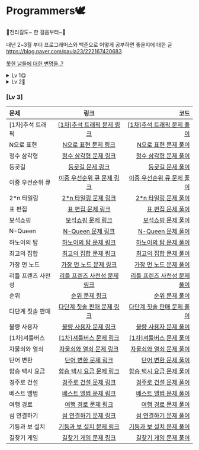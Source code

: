 # Programmers🕊


🦅천리길도~ 한 걸음부터~🐌


내년 2~3월 부터 프로그래머스와 백준으로 어떻게 공부하면 좋을지에 대한 글 
https://blog.naver.com/paula23/222167420683

</p>

[못한 날들에 대한 변명들..?](https://github.com/Eunno-An/Programmers/blob/main/%EB%AA%BB%ED%95%9C%20%EB%82%A0%EB%93%A4...!)

<details>
<summary>Lv 1😋</summary>
<div markdown="1">

### [Lv 1]
|문제|링크|코드| 
|:---|:---:|---:| 
|체육복|[체육복 문제 링크](https://programmers.co.kr/learn/courses/30/lessons/42862)|[체육복 문제 풀이](https://github.com/Eunno-An/Programmers/blob/main/Lv1/%EC%B2%B4%EC%9C%A1%EB%B3%B5.cpp)| 
|완주하지 못한 선수|[완주하지 못한 선수 문제 링크](https://programmers.co.kr/learn/courses/30/lessons/42576)|[완주하지 못한 선수 문제 풀이](https://github.com/Eunno-An/Programmers/blob/main/Lv1/%EC%99%84%EC%A3%BC%ED%95%98%EC%A7%80%20%EB%AA%BB%ED%95%9C%20%EC%84%A0%EC%88%98.cpp)|
|크레인 인형뽑기 게임|[크레인 인형뽑기 게임 문제 링크](https://programmers.co.kr/learn/courses/30/lessons/64061)|[크레인 인형뽑기 게임 문제 풀이](https://github.com/Eunno-An/Programmers/blob/main/Lv1/%ED%81%AC%EB%A0%88%EC%9D%B8%20%EC%9D%B8%ED%98%95%EB%BD%91%EA%B8%B0%20%EA%B2%8C%EC%9E%84.cpp)| 
|내적|[내적 문제 링크](https://programmers.co.kr/learn/courses/30/lessons/70128?language=cpp)|[체육복 문제 풀이](https://github.com/Eunno-An/Programmers/blob/main/Lv1/%EB%82%B4%EC%A0%81.cpp)| 
|모의고사|[모의고사 문제 링크](https://programmers.co.kr/learn/courses/30/lessons/42840)|[모의고사 문제 풀이](https://github.com/Eunno-An/Programmers/blob/main/Lv1/%EB%AA%A8%EC%9D%98%EA%B3%A0%EC%82%AC.cpp)| 
|폰켓몬|[폰켓몬 문제 링크](https://programmers.co.kr/learn/courses/30/lessons/1845)|[폰켓몬 문제 풀이](https://github.com/Eunno-An/Programmers/blob/main/Lv1/%ED%8F%B0%EC%BC%93%EB%AA%AC.cpp)| 
|소수 만들기|[소수 만들기 문제 링크](https://programmers.co.kr/learn/courses/30/lessons/12977)|[소수 만들기 문제 풀이](https://github.com/Eunno-An/Programmers/blob/main/Lv1/%EC%86%8C%EC%88%98%20%EB%A7%8C%EB%93%A4%EA%B8%B0.cpp)| 
|로또의 최고 순위와 최저 순위|[로또의 최고 순위와 최저 순위 문제 링크](https://programmers.co.kr/learn/courses/30/lessons/77484)|[로또의 최고 순위와 최저 순위 문제 풀이](https://github.com/Eunno-An/Programmers/blob/main/Lv1/%EB%A1%9C%EB%98%90%EC%9D%98%20%EC%B5%9C%EA%B3%A0%20%EC%88%9C%EC%9C%84%EC%99%80%20%EC%B5%9C%EC%A0%80%20%EC%88%9C%EC%9C%84.cpp)| 
|음양 더하기|[음양 더하기 문제 링크](https://programmers.co.kr/learn/courses/30/lessons/76501)|[음양 더하기 문제 풀이](https://github.com/Eunno-An/Programmers/blob/main/Lv1/%EC%9D%8C%EC%96%91%20%EB%8D%94%ED%95%98%EA%B8%B0.cpp)| 
|신규 아이디 추천|[신규 아이디 추천 문제 링크](https://programmers.co.kr/learn/courses/30/lessons/72410)|[신규 아이디 추천 문제 풀이](https://github.com/Eunno-An/Programmers/blob/main/Lv1/%EC%8B%A0%EA%B7%9C%20%EC%95%84%EC%9D%B4%EB%94%94%20%EC%B6%94%EC%B2%9C.cpp)| 
|K번째 수|[K번째 수 문제 링크](https://programmers.co.kr/learn/courses/30/lessons/42748)|[K번째 수 문제 풀이](https://github.com/Eunno-An/Programmers/blob/main/Lv1/K%EB%B2%88%EC%A7%B8%20%EC%88%98.cpp)| 
|키패드 누르기|[키패드 누르기 문제 링크](https://programmers.co.kr/learn/courses/30/lessons/67256)|[키패드 누르기 문제 풀이](https://github.com/Eunno-An/Programmers/blob/main/Lv1/%ED%82%A4%ED%8C%A8%EB%93%9C%20%EB%88%84%EB%A5%B4%EA%B8%B0.cpp)|
|예산|[예산 문제 링크](https://programmers.co.kr/learn/courses/30/lessons/12982)|[키패드 누르기 문제 풀이](https://github.com/Eunno-An/Programmers/blob/main/Lv1/%EC%98%88%EC%82%B0.cpp)|
|약수의 개수와 덧셈|[약수의 개수와 덧셈 문제 링크](https://programmers.co.kr/learn/courses/30/lessons/77884?language=cpp)|[약수의 개수와 덧셈 문제 풀이](https://github.com/Eunno-An/Programmers/blob/main/Lv1/%EC%95%BD%EC%88%98%EC%9D%98%20%EA%B0%9C%EC%88%98%EC%99%80%20%EB%8D%A7%EC%85%88.cpp)|
|3진법 뒤집기|[3진법 뒤집기 문제 링크](https://programmers.co.kr/learn/courses/30/lessons/68935)|[3진법 뒤집기 문제 풀이](https://github.com/Eunno-An/Programmers/blob/main/Lv1/3%EC%A7%84%EB%B2%95%20%EB%92%A4%EC%A7%91%EA%B8%B0.cpp)|
|실패율|[실패율 문제 링크](https://programmers.co.kr/learn/courses/30/lessons/42889)|[실패율 문제 풀이](https://github.com/Eunno-An/Programmers/blob/main/Lv1/%EC%8B%A4%ED%8C%A8%EC%9C%A8.cpp)|
|두 개 뽑아서 더하기|[두 개 뽑아서 더하기 문제 링크](https://programmers.co.kr/learn/courses/30/lessons/68644?language=cpp)|[두 개 뽑아서 더하기 문제 풀이](https://github.com/Eunno-An/Programmers/blob/main/Lv1/%EB%91%90%20%EA%B0%9C%20%EB%BD%91%EC%95%84%EC%84%9C%20%EB%8D%94%ED%95%98%EA%B8%B0.cpp)|
|가운데 글자 가져오기|[가운데 글자 가져오기 문제 링크](https://programmers.co.kr/learn/courses/30/lessons/12903)|[가운데 글자 가져오기 문제 풀이](https://github.com/Eunno-An/Programmers/blob/main/Lv1/%EA%B0%80%EC%9A%B4%EB%8D%B0%20%EA%B8%80%EC%9E%90%20%EA%B0%80%EC%A0%B8%EC%98%A4%EA%B8%B0.cpp)|
|다트 게임|[다트 게임 문제 링크](https://programmers.co.kr/learn/courses/30/lessons/17682)|[다트 게임 문제 풀이](https://github.com/Eunno-An/Programmers/blob/main/Lv1/%EB%8B%A4%ED%8A%B8%20%EA%B2%8C%EC%9E%84.cpp)|
|같은 숫자는 싫어|[같은 숫자는 싫어 문제 링크](https://programmers.co.kr/learn/courses/30/lessons/12906)|[같은 숫자는 싫어 문제 풀이](https://github.com/Eunno-An/Programmers/blob/main/Lv1/%EA%B0%99%EC%9D%80%20%EC%88%AB%EC%9E%90%EB%8A%94%20%EC%8B%AB%EC%96%B4.cpp)|
|나누어 떨어지는 숫자 배열|[나누어 떨어지는 숫자 배열 문제 링크](https://programmers.co.kr/learn/courses/30/lessons/12910)|[나누어 떨어지는 숫자 배열 문제 풀이](https://github.com/Eunno-An/Programmers/blob/main/Lv1/%EB%82%98%EB%88%84%EC%96%B4%20%EB%96%A8%EC%96%B4%EC%A7%80%EB%8A%94%20%EC%88%AB%EC%9E%90%20%EB%B0%B0%EC%97%B4.cpp)|
|두 정수 사이의 합|[두 정수 사이의 합 문제 링크](https://programmers.co.kr/learn/courses/30/lessons/12912)|[두 정수 사이의 합 문제 풀이](https://github.com/Eunno-An/Programmers/blob/main/Lv1/%EB%91%90%20%EC%A0%95%EC%88%98%20%EC%82%AC%EC%9D%B4%EC%9D%98%20%ED%95%A9.cpp)|
|문자열 내 마음대로 정렬하기|[문자열 내 마음대로 정렬하기 문제 링크](https://programmers.co.kr/learn/courses/30/lessons/12915)|[문자열 내 마음대로 정렬하기 문제 풀이](https://github.com/Eunno-An/Programmers/blob/main/Lv1/%EB%AC%B8%EC%9E%90%EC%97%B4%20%EB%82%B4%20%EB%A7%88%EC%9D%8C%EB%8C%80%EB%A1%9C%20%EC%A0%95%EB%A0%AC%ED%95%98%EA%B8%B0.cpp)|
|문자열 내 y와 p의 개수|[문자열 내 y와 p의 개수 문제 링크](https://programmers.co.kr/learn/courses/30/lessons/12916)|[문자열 내 y와 p의 개수 문제 풀이](https://github.com/Eunno-An/Programmers/blob/main/Lv1/%EB%AC%B8%EC%9E%90%EC%97%B4%20%EB%82%B4%20p%EC%99%80%20y%EC%9D%98%20%EA%B0%9C%EC%88%98.cpp)|
|문자열 내림차순으로 정렬하기|[문자열 내림차순으로 정렬하기 문제 링크](https://programmers.co.kr/learn/courses/30/lessons/12917)|[문자열 내림차순으로 정렬하기 문제 풀이](https://github.com/Eunno-An/Programmers/blob/main/Lv1/%EB%AC%B8%EC%9E%90%EC%97%B4%20%EB%82%B4%EB%A6%BC%EC%B0%A8%EC%88%9C%EC%9C%BC%EB%A1%9C%20%EB%B0%B0%EC%B9%98%ED%95%98%EA%B8%B0.cpp)|
|문자열 다루기 기본|[문자열 다루기 기본 문제 링크](https://programmers.co.kr/learn/courses/30/lessons/12918?language=cpp)|[문자열 다루기 기본 문제 풀이](https://github.com/Eunno-An/Programmers/blob/main/Lv1/%EB%AC%B8%EC%9E%90%EC%97%B4%20%EB%8B%A4%EB%A3%A8%EA%B8%B0%20%EA%B8%B0%EB%B3%B8.cpp)|
|서울에서 김서방 찾기|[서울에서 김서방 찾기 문제 링크](https://programmers.co.kr/learn/courses/30/lessons/12919)|[서울에서 김서방 찾기 문제 풀이](https://github.com/Eunno-An/Programmers/blob/main/Lv1/%EC%84%9C%EC%9A%B8%EC%97%90%EC%84%9C%20%EA%B9%80%EC%84%9C%EB%B0%A9%20%EC%B0%BE%EA%B8%B0.cpp)|
|소수 찾기|[소수 찾기 문제 링크](https://programmers.co.kr/learn/courses/30/lessons/12921)|[소수 찾기 문제 풀이](https://github.com/Eunno-An/Programmers/blob/main/Lv1/%EC%86%8C%EC%88%98%20%EC%B0%BE%EA%B8%B0.cpp)|
|시저 암호|[시저 암호 문제 링크](https://programmers.co.kr/learn/courses/30/lessons/12926)|[시저 암호 문제 풀이](https://github.com/Eunno-An/Programmers/tree/main/Lv1)|
|이상한 문자 만들기|[이상한 문자 만들기 문제 링크](https://programmers.co.kr/learn/courses/30/lessons/12930)|[이상한 문자 만들기 문제 풀이](https://github.com/Eunno-An/Programmers/blob/main/Lv1/%EC%9D%B4%EC%83%81%ED%95%9C%20%EB%AC%B8%EC%9E%90%20%EB%A7%8C%EB%93%A4%EA%B8%B0.cpp)|
|제일 작은 수 제거하기|[제일 작은 수 제거하기 문제 링크](https://programmers.co.kr/learn/courses/30/lessons/12935)|[제일 작은 수 제거하기 문제 풀이](https://github.com/Eunno-An/Programmers/blob/main/Lv1/%EC%A0%9C%EC%9D%BC%20%EC%9E%91%EC%9D%80%20%EC%88%98%20%EC%A0%9C%EA%B1%B0%ED%95%98%EA%B8%B0.cpp)|
|짝수와 홀수|[짝수와 홀수 문제 링크](https://programmers.co.kr/learn/courses/30/lessons/12937)|[짝수와 홀수 문제 풀이](https://github.com/Eunno-An/Programmers/blob/main/Lv1/%EC%A7%9D%EC%88%98%EC%99%80%20%ED%99%80%EC%88%98.cpp)|
|최대 공약수와 최소 공배수|[최대 공약수와 최소 공배수 문제 링크](https://programmers.co.kr/learn/courses/30/lessons/12940)|[최대 공약수와 최소 공배수 문제 풀이](https://programmers.co.kr/learn/courses/30/lessons/12940)|
|나머지가 1이 되는 수 찾기|[나머지가 1이 되는 수 찾기 문제 링크](https://programmers.co.kr/learn/courses/30/lessons/87389)|[나머지가 1이 되는 수 찾기 문제 풀이](https://github.com/Eunno-An/Programmers/blob/main/Lv1/나머지가%201이%20되는%20수%20찾기.cpp)|
|나누어 떨어지는 숫자 배열|[나누어 떨어지는 숫자 배열 문제 링크](https://programmers.co.kr/learn/courses/30/lessons/12910)|[나누어 떨어지는 숫자 배열 문제 풀이](https://github.com/Eunno-An/Programmers/blob/main/Lv1/나누어%20떨어지는%20숫자%20배열.cpp)|
  
</div>
</details>

<details>
<summary>Lv 2🙂</summary>
<div markdown="1">

### [Lv 2]
|문제|링크|코드| 
|:---|:---:|---:| 
|캐시|[캐시 문제 링크](https://programmers.co.kr/learn/courses/30/lessons/17680)|[캐시 문제 풀이](https://github.com/Eunno-An/Programmers/blob/main/Lv2/%5B1%EC%B0%A8%5D%20%EC%BA%90%EC%8B%9C.cpp)| 
|짝지어 제거하기|[짝지어 제거하기 문제 링크](https://programmers.co.kr/learn/courses/30/lessons/12973)|[짝지어 제거하기 문제 풀이](https://github.com/Eunno-An/Programmers/blob/main/Lv2/%EC%A7%9D%EC%A7%80%EC%96%B4%20%EC%A0%9C%EA%B1%B0%ED%95%98%EA%B8%B0.cpp)| 
|단체 사진 찍기|[단체 사진 찍기 문제 링크](https://programmers.co.kr/learn/courses/30/lessons/1835)|[단체 사진 찍기 문제 풀이](https://github.com/Eunno-An/Programmers/blob/main/Lv2/%EB%8B%A8%EC%B2%B4%20%EC%82%AC%EC%A7%84%20%EC%B0%8D%EA%B8%B0.cpp)| 
|뉴스 클러스터링|[뉴스 클러스터링 문제 링크](https://programmers.co.kr/learn/courses/30/lessons/17677)|[뉴스 클러스터링 문제 풀이](https://github.com/Eunno-An/Programmers/blob/main/Lv2/%5B1%EC%B0%A8%5D%EB%89%B4%EC%8A%A4%20%ED%81%B4%EB%9F%AC%EC%8A%A4%ED%84%B0%EB%A7%81.cpp)| 
|더 맵게|[더 맵게 문제 링크](https://programmers.co.kr/learn/courses/30/lessons/42626)|[더 맵게 문제 풀이](https://github.com/Eunno-An/Programmers/blob/main/Lv2/%EB%8D%94%20%EB%A7%B5%EA%B2%8C.cpp)| 
|오픈채팅방|[오픈채팅방 문제 링크](https://programmers.co.kr/learn/courses/30/lessons/42888)|[오픈채팅방 문제 풀이](https://github.com/Eunno-An/Programmers/blob/main/Lv2/%EC%98%A4%ED%94%88%EC%B1%84%ED%8C%85%EB%B0%A9.cpp)|
|타겟 넘버|[타겟 넘버 문제 링크](https://programmers.co.kr/learn/courses/30/lessons/43165)|[타겟 넘버 문제 풀이](https://github.com/Eunno-An/Programmers/blob/main/Lv2/%ED%83%80%EA%B2%9F%20%EB%84%98%EB%B2%84.cpp)|
|멀쩡한 사각형|[멀쩡한 사각형 문제 링크](https://programmers.co.kr/learn/courses/30/lessons/62048)|[타겟 넘버 문제 풀이](https://github.com/Eunno-An/Programmers/blob/main/Lv2/%ED%83%80%EA%B2%9F%20%EB%84%98%EB%B2%84.cpp)|
|문자열 압축|[문자열 압축 문제 링크](https://programmers.co.kr/learn/courses/30/lessons/60057)|[문자열 압축 문제 풀이](https://github.com/Eunno-An/Programmers/blob/main/Lv2/%EB%AC%B8%EC%9E%90%EC%97%B4%20%EC%95%95%EC%B6%95.cpp)|
|카카오 프렌즈 컬러링북|[카카오 프렌즈 컬러링북 문제 링크](https://programmers.co.kr/learn/courses/30/lessons/1829)|[카카오 프렌즈 컬러링북 문제 풀이](https://github.com/Eunno-An/Programmers/blob/main/Lv2/%EC%B9%B4%EC%B9%B4%EC%98%A4%ED%94%84%EB%A0%8C%EC%A6%88%20%EC%BB%AC%EB%9F%AC%EB%A7%81%EB%B6%81.cpp)|
|기능 개발|[기능 개발 문제 링크](https://programmers.co.kr/learn/courses/30/lessons/42586)|[기능 개발 문제 풀이](https://github.com/Eunno-An/Programmers/blob/main/Lv2/%EA%B8%B0%EB%8A%A5%20%EA%B0%9C%EB%B0%9C.cpp)|
|게임 맵 최단거리|[게임 맵 최단거리 문제 링크](https://programmers.co.kr/learn/courses/30/lessons/1844)|[게임 맵 최단거리 문제 풀이](https://github.com/Eunno-An/Programmers/blob/main/Lv2/%EA%B2%8C%EC%9E%84%20%EB%A7%B5%20%EC%B5%9C%EB%8B%A8%EA%B1%B0%EB%A6%AC.cpp)|
|수식 최대화|[수식 최대화 문제 링크](https://programmers.co.kr/learn/courses/30/lessons/67257#)|[수식 최대화 문제 풀이](https://github.com/Eunno-An/Programmers/blob/main/Lv2/%E2%98%85%EC%88%98%EC%8B%9D%20%EC%B5%9C%EB%8C%80%ED%99%94.cpp)|
|메뉴 리뉴얼|[메뉴 리뉴얼 문제 링크](https://programmers.co.kr/learn/courses/30/lessons/72411)|[메뉴 리뉴얼 문제 풀이](https://github.com/Eunno-An/Programmers/blob/main/Lv2/%E2%98%85%EB%A9%94%EB%89%B4%20%EB%A6%AC%EB%89%B4%EC%96%BC.cpp)|
|프린터|[프린터 문제 링크](https://programmers.co.kr/learn/courses/30/lessons/42587)|[프린터 문제 풀이](https://github.com/Eunno-An/Programmers/blob/main/Lv2/%ED%94%84%EB%A6%B0%ED%84%B0.cpp)|
|거리두기 확인하기|[거리두기 확인하기 문제 링크](https://programmers.co.kr/learn/courses/30/lessons/81302?language=cpp)|[거리두기 확인하기 문제 풀이](https://github.com/Eunno-An/Programmers/blob/main/Lv2/%EA%B1%B0%EB%A6%AC%EB%91%90%EA%B8%B0%20%ED%99%95%EC%9D%B8%ED%95%98%EA%B8%B0.cpp)|
|괄호 변환|[괄호 변환 문제 링크](https://programmers.co.kr/learn/courses/30/lessons/60058p)|[괄호 변환 문제 풀이](https://github.com/Eunno-An/Programmers/tree/main/Lv2)|
|괄호 회전하기|[괄호 회전하기 문제 링크](https://programmers.co.kr/learn/courses/30/lessons/76502?language=cpp)|[괄호 회전하기 문제 풀이](https://github.com/Eunno-An/Programmers/blob/main/Lv2/%EA%B4%84%ED%98%B8%20%ED%9A%8C%EC%A0%84%ED%95%98%EA%B8%B0.cpp)|
|배달|[배달 문제 링크](https://programmers.co.kr/learn/courses/30/lessons/12978 )|[배달 문제 풀이](https://github.com/Eunno-An/Programmers/blob/main/Lv2/%EB%B0%B0%EB%8B%AC.cpp)|
|큰 수 만들기|[큰 수 만들기 문제 링크](https://programmers.co.kr/learn/courses/30/lessons/42883)|[큰 수 만들기 문제 풀이](https://github.com/Eunno-An/Programmers/blob/main/Lv2/%E2%98%85%ED%81%B0%20%EC%88%98%20%EB%A7%8C%EB%93%A4%EA%B8%B0.cpp)|
|H-index|[H-index 문제 링크](https://programmers.co.kr/learn/courses/30/lessons/42747#)|[H-index 문제 풀이](https://github.com/Eunno-An/Programmers/blob/main/Lv2/H-index.cpp)|
|순위 검색|[순위 검색 문제 링크](https://programmers.co.kr/learn/courses/30/lessons/72412#qna)|[순위 검색 문제 풀이](https://github.com/Eunno-An/Programmers/blob/main/Lv2/%E2%98%85%E2%98%85%EC%88%9C%EC%9C%84%20%EA%B2%80%EC%83%89.cpp)|
|가장 큰 수|[가장 큰 수 문제 링크](https://programmers.co.kr/learn/courses/30/lessons/42746?language=cpp#)|[가장 큰 수 문제 풀이](https://github.com/Eunno-An/Programmers/blob/main/Lv2/%E2%98%85%EA%B0%80%EC%9E%A5%20%ED%81%B0%20%EC%88%98.cpp)|
|영어 끝말잇기|[영어 끝말잇기 문제 링크](https://programmers.co.kr/learn/courses/30/lessons/12981)|[영어 끝말잇기 문제 풀이](https://github.com/Eunno-An/Programmers/tree/main/Lv2)|
|구명보트|[구명보트 문제 링크](https://programmers.co.kr/learn/courses/30/lessons/42885#)|[구명보트 문제 풀이](https://github.com/Eunno-An/Programmers/blob/main/Lv2/%EA%B5%AC%EB%AA%85%EB%B3%B4%ED%8A%B8.cpp)|
|2개 이하로 다른 비트|[2개 이하로 다른 비트 문제 링크](https://programmers.co.kr/learn/courses/30/lessons/77885)|[2개 이하로 다른 비트 문제 풀이](https://github.com/Eunno-An/Programmers/blob/main/Lv2/%E2%98%85%E2%98%852%EA%B0%9C%20%EC%9D%B4%ED%95%98%EB%A1%9C%20%EB%8B%A4%EB%A5%B8%20%EB%B9%84%ED%8A%B8.cpp)|
|프렌즈 4블록|[프렌즈 4블록 문제 링크](https://programmers.co.kr/learn/courses/30/lessons/17679)|[프렌즈 4블록 문제 풀이](https://github.com/Eunno-An/Programmers/blob/main/Lv2/%5B1%EC%B0%A8%5D%ED%94%84%EB%A0%8C%EC%A6%88%204%EB%B8%94%EB%A1%9D.cpp)|
|주식 가격|[주식 가격 문제 링크](https://programmers.co.kr/learn/courses/30/lessons/42584)|[주식 가격 문제 풀이](https://github.com/Eunno-An/Programmers/blob/main/Lv2/%EC%A3%BC%EC%8B%9D%EA%B0%80%EA%B2%A9.cpp)|
|점프와 순간 이동|[점프와 순간 이동 문제 링크](https://programmers.co.kr/learn/courses/30/lessons/12980)|[점프와 순간 이동 문제 풀이](https://github.com/Eunno-An/Programmers/blob/main/Lv2/%EC%A0%90%ED%94%84%EC%99%80%20%EC%88%9C%EA%B0%84%20%EC%9D%B4%EB%8F%99.cpp)|
|이진 변환 반복하기|[이진 변환 반복하기 문제 링크](https://programmers.co.kr/learn/courses/30/lessons/70129)|[이진 변환 반복하기 문제 풀이](https://github.com/Eunno-An/Programmers/blob/main/Lv2/%EC%9D%B4%EC%A7%84%20%EB%B3%80%ED%99%98%20%EB%B0%98%EB%B3%B5%ED%95%98%EA%B8%B0.cpp)|
|스킬 트리|[스킬 트리 문제 링크](https://programmers.co.kr/learn/courses/30/lessons/49993?language=cpp)|[스킬 트리 문제 풀이](https://github.com/Eunno-An/Programmers/blob/main/Lv2/%EC%8A%A4%ED%82%AC%20%ED%8A%B8%EB%A6%AC.cpp)|
|쿼드 압축 후 개수 세기|[쿼드 압축 후 개수 세기 문제 링크](https://programmers.co.kr/learn/courses/30/lessons/68936)|[쿼드 압축 후 개수 세기 문제 풀이](https://github.com/Eunno-An/Programmers/blob/main/Lv2/%EC%BF%BC%EB%93%9C%EC%95%95%EC%B6%95%20%ED%9B%84%20%EA%B0%9C%EC%88%98%20%EC%84%B8%EA%B8%B0.cpp)|
|방문 길이|[방문 길이 문제 링크](https://programmers.co.kr/learn/courses/30/lessons/49994)|[방문 길이 문제 풀이](https://github.com/Eunno-An/Programmers/blob/main/Lv2/%E2%98%85%EB%B0%A9%EB%AC%B8%20%EA%B8%B8%EC%9D%B4.cpp)|
|가장 큰 정사각형|[가장 큰 정사각형 문제 링크](https://programmers.co.kr/learn/courses/30/lessons/12905)|[가장 큰 정사각형 문제 풀이](https://github.com/Eunno-An/Programmers/blob/main/Lv2/%E2%98%85%EA%B0%80%EC%9E%A5%20%ED%81%B0%20%EC%A0%95%EC%82%AC%EA%B0%81%ED%98%95.cpp)|
|[3차]파일명 정렬|[[3차]파일명 정렬 문제 링크](https://programmers.co.kr/learn/courses/30/lessons/17686#)|[[3차]파일명 정렬 문제 풀이](https://github.com/Eunno-An/Programmers/blob/main/Lv2/%E2%98%85%5B3%EC%B0%A8%5D%ED%8C%8C%EC%9D%BC%EB%AA%85%20%EC%A0%95%EB%A0%AC.cpp)|
|[3차]n진수 게임|[[3차]n진수 게임 문제 링크](https://programmers.co.kr/learn/courses/30/lessons/17687)|[[3차]n진수 게임 문제 풀이](https://github.com/Eunno-An/Programmers/blob/main/Lv2/%5B3%EC%B0%A8%5D%20n%EC%A7%84%EC%88%98%20%EA%B2%8C%EC%9E%84.cpp)|
|다음 큰 숫자|[다음 큰 숫자 문제 링크](https://programmers.co.kr/learn/courses/30/lessons/12911)|[다음 큰 숫자 문제 풀이](https://github.com/Eunno-An/Programmers/blob/main/Lv2/%EB%8B%A4%EC%9D%8C%20%ED%81%B0%20%EC%88%AB%EC%9E%90.cpp)|
|땅따먹기|[땅따먹기 문제 링크](https://programmers.co.kr/learn/courses/30/lessons/12913)|[땅따먹기 문제 풀이](https://github.com/Eunno-An/Programmers/blob/main/Lv2/%EB%95%85%EB%94%B0%EB%A8%B9%EA%B8%B0.cpp)|
|JadenCase|[JadenCase 문제 링크](https://programmers.co.kr/learn/courses/30/lessons/12951#)|[JadenCase 문제 풀이](https://github.com/Eunno-An/Programmers/blob/main/Lv2/JadenCase.cpp)|
|소수 찾기|[소수 찾기 문제 링크](https://programmers.co.kr/learn/courses/30/lessons/42839#)|[소수 찾기 문제 풀이](https://github.com/Eunno-An/Programmers/blob/main/Lv2/%EC%86%8C%EC%88%98%20%EC%B0%BE%EA%B8%B0.cpp)|
|조이 스틱|[조이 스틱 문제 링크](https://programmers.co.kr/learn/courses/30/lessons/42860#)|[조이 스틱 문제 풀이](https://github.com/Eunno-An/Programmers/blob/main/Lv2/%E2%98%85%EC%A1%B0%EC%9D%B4%EC%8A%A4%ED%8B%B1.cpp)|
|후보키|[후보키 문제 링크](https://programmers.co.kr/learn/courses/30/lessons/42890)|[후보키 문제 풀이](https://github.com/Eunno-An/Programmers/blob/main/Lv2/%E2%98%85%ED%9B%84%EB%B3%B4%ED%82%A4.cpp)|
|다리를 지나는 트럭|[다리를 지나는 트럭 문제 링크](https://programmers.co.kr/learn/courses/30/lessons/42583)|[다리를 지나는 트럭 문제 풀이](https://github.com/Eunno-An/Programmers/tree/main/Lv2)|
|숫자의 표현|[숫자의 표현 문제 링크](https://programmers.co.kr/learn/courses/30/lessons/12924)|[숫자의 표현 문제 풀이](https://github.com/Eunno-An/Programmers/blob/main/Lv2/%EC%88%AB%EC%9E%90%EC%9D%98%20%ED%91%9C%ED%98%84.cpp)|
|예상 대진표|[예상 대진표 문제 링크](https://programmers.co.kr/learn/courses/30/lessons/12985#)|[예상 대진표 문제 풀이](https://github.com/Eunno-An/Programmers/tree/main/Lv2)|
|n^2배열 자르기|[n^2배열 자르기 문제 링크](https://programmers.co.kr/learn/courses/30/lessons/87390)|[n^2배열 자르기 문제 풀이](https://github.com/Eunno-An/Programmers/blob/main/Lv2/★★n%5E2배열%20자르기.cpp)|

</div>
</details>


### [Lv 3]
|문제|링크|코드| 
|:---|:---:|---:| 
|[1차]추석 트래픽|[[1차]추석 트래픽 문제 링크](https://programmers.co.kr/learn/courses/30/lessons/17676)|[[1차]추석 트래픽 문제 풀이](https://github.com/Eunno-An/Programmers/blob/main/Lv3/%5B1%EC%B0%A8%5D%20%EC%B6%94%EC%84%9D%20%ED%8A%B8%EB%9E%98%ED%94%BD.cpp)|
|N으로 표현|[N으로 표현 문제 링크](https://programmers.co.kr/learn/courses/30/lessons/42895)|[N으로 표현 문제 풀이](https://github.com/Eunno-An/Programmers/blob/main/Lv3/%E2%98%85%E2%98%85N%EC%9C%BC%EB%A1%9C%20%ED%91%9C%ED%98%84.cpp)|
|정수 삼각형|[정수 삼각형 문제 링크](https://programmers.co.kr/learn/courses/30/lessons/43105)|[정수 삼각형 문제 풀이](https://github.com/Eunno-An/Programmers/blob/main/Lv3/%E2%98%85%EC%A0%95%EC%88%98%20%EC%82%BC%EA%B0%81%ED%98%95.cpp)|
|등굣길|[등굣길 문제 링크](https://programmers.co.kr/learn/courses/30/lessons/42898)|[등굣길 문제 풀이](https://github.com/Eunno-An/Programmers/blob/main/Lv3/%E2%98%85%EB%93%B1%EA%B5%A3%EA%B8%B8.cpp)|
|이중 우선순위 큐|[이중 우선순위 큐 문제 링크](https://programmers.co.kr/learn/courses/30/lessons/42628#)|[이중 우선순위 큐 문제 풀이](https://github.com/Eunno-An/Programmers/blob/main/Lv3/%E2%98%85%EC%9D%B4%EC%A4%91%20%EC%9A%B0%EC%84%A0%EC%88%9C%EC%9C%84%20%ED%81%90.cpp)|
|2*n 타일링|[2*n 타일링 문제 링크](https://programmers.co.kr/learn/courses/30/lessons/12900)|[2*n 타일링 문제 풀이](https://github.com/Eunno-An/Programmers/blob/main/Lv3/%E2%98%852*n%20%ED%83%80%EC%9D%BC%EB%A7%81.cpp)|
|표 편집|[표 편집 문제 링크](https://programmers.co.kr/learn/courses/30/lessons/81303)|[표 편집 문제 풀이](https://github.com/Eunno-An/Programmers/blob/main/Lv3/%E2%98%85%E2%98%85%E2%98%85%ED%91%9C%20%ED%8E%B8%EC%A7%91.cpp)|
|보석쇼핑|[보석쇼핑 문제 링크](https://programmers.co.kr/learn/courses/30/lessons/67258)|[보석쇼핑 문제 풀이](https://github.com/Eunno-An/Programmers/blob/main/Lv3/%E2%98%85%E2%98%85%EB%B3%B4%EC%84%9D%20%EC%87%BC%ED%95%91.cpp)|
|N-Queen|[N-Queen 문제 링크](https://programmers.co.kr/learn/courses/30/lessons/12952)|[N-Queen 문제 풀이](https://github.com/Eunno-An/Programmers/blob/main/Lv3/N-Queen.cpp)|
|하노이의 탑|[하노이의 탑 문제 링크](https://programmers.co.kr/learn/courses/30/lessons/12946#)|[하노이의 탑 문제 풀이](https://github.com/Eunno-An/Programmers/blob/main/Lv3/★하노이의%20탑.cpp)|
|최고의 집합|[최고의 집합 문제 링크](https://programmers.co.kr/learn/courses/30/lessons/12938#)|[최고의 집합 문제 풀이](https://github.com/Eunno-An/Programmers/blob/main/Lv3/%E2%98%85%EC%B5%9C%EA%B3%A0%EC%9D%98%20%EC%A7%91%ED%95%A9.cpp)|
|가장 먼 노드|[가장 먼 노드 문제 링크](https://programmers.co.kr/learn/courses/30/lessons/49189)|[가장 먼 노드 문제 풀이](https://github.com/Eunno-An/Programmers/blob/main/Lv3/%E2%98%85%EA%B0%80%EC%9E%A5%20%EB%A8%BC%20%EB%85%B8%EB%93%9C.cpp)|
|리틀 프렌즈 사천성|[리틀 프렌즈 사천성 문제 링크](https://programmers.co.kr/learn/courses/30/lessons/1836)|[리틀 프렌즈 사천성 문제 풀이](https://github.com/Eunno-An/Programmers/blob/main/Lv3/★★★리틀프렌즈사천성.cpp)|
|순위|[순위 문제 링크](https://programmers.co.kr/learn/courses/30/lessons/49191)|[순위 문제 풀이](https://github.com/Eunno-An/Programmers/blob/main/Lv3/★순위.cpp)|
|다단계 칫솔 판매|[다단계 칫솔 판매 문제 링크](https://programmers.co.kr/learn/courses/30/lessons/77486)|[다단계 칫솔 판매 문제 풀이](https://github.com/Eunno-An/Programmers/blob/main/Lv3/다단계%20칫솔%20판매.cpp)|
|불량 사용자|[불량 사용자 문제 링크](https://programmers.co.kr/learn/courses/30/lessons/64064)|[불량 사용자 문제 풀이](https://github.com/Eunno-An/Programmers/blob/main/Lv3/%E2%98%85%EB%B6%88%EB%9F%89%EC%82%AC%EC%9A%A9%EC%9E%90.cpp)|
|[1차]셔틀버스|[[1차]셔틀버스 문제 링크](https://programmers.co.kr/learn/courses/30/lessons/17678)|[[1차]셔틀버스 문제 풀이](https://github.com/Eunno-An/Programmers/blob/main/Lv3/★★★%5B1차%5D%20셔틀버스.cpp)|
|자물쇠와 열쇠|[자물쇠와 열쇠 문제 링크](https://programmers.co.kr/learn/courses/30/lessons/60059)|[자물쇠와 열쇠 문제 풀이](https://github.com/Eunno-An/Programmers/blob/main/Lv3/★자물쇠와%20열쇠.cpp)|
|단어 변환|[단어 변환 문제 링크](https://programmers.co.kr/learn/courses/30/lessons/43163)|[단어 변환 문제 풀이](https://github.com/Eunno-An/Programmers/blob/main/Lv3/★단어%20변환.cpp)|
|합승 택시 요금|[합승 택시 요금 문제 링크](https://programmers.co.kr/learn/courses/30/lessons/72413#qna)|[합승 택시 요금 문제 풀이](https://github.com/Eunno-An/Programmers/blob/main/Lv3/★★★합승택시요금.cpp)|
|경주로 건설|[경주로 건설 문제 링크](https://programmers.co.kr/learn/courses/30/lessons/67259#qna)|[경주로 건설 문제 풀이](https://github.com/Eunno-An/Programmers/blob/main/Lv3/★★★경주로%20건설.cpp)|
|베스트 앨범|[베스트 앨범 문제 링크](https://programmers.co.kr/learn/courses/30/lessons/42579)|[베스트 앨범 문제 풀이](https://github.com/Eunno-An/Programmers/blob/main/Lv3/베스트%20앨범.cpp)|
|여행 경로|[여행 경로 문제 링크](https://programmers.co.kr/learn/courses/30/lessons/43164#qna)|[여행 경로 문제 풀이](https://github.com/Eunno-An/Programmers/blob/main/Lv3/여행경로.cpp)|
|섬 연결하기|[섬 연결하기 문제 링크](https://programmers.co.kr/learn/courses/30/lessons/42861)|[섬 연결하기 문제 풀이](https://github.com/Eunno-An/Programmers/blob/main/Lv3/★섬%20연결하기.cpp)|
|기둥과 보 설치|[기둥과 보 설치 문제 링크](https://programmers.co.kr/learn/courses/30/lessons/60061)|[기둥과 보 설치 문제 풀이](https://github.com/Eunno-An/Programmers/blob/main/Lv3/★★★★기둥과%20보%20설치.cpp)|
|길찾기 게임|[길찾기 게임 문제 링크](https://programmers.co.kr/learn/courses/30/lessons/42892)|[길찾기 게임 문제 풀이](https://github.com/Eunno-An/Programmers/blob/main/Lv3/★★길%20찾기%20게임.cpp)|
